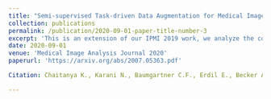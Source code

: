 ```yaml
---
title: "Semi-supervised Task-driven Data Augmentation for Medical Image Segmentation"
collection: publications
permalink: /publication/2020-09-01-paper-title-number-3
excerpt: 'This is an extension of our IPMI 2019 work, we analyze the components quantitatively how each term of regularization loss affects the performance gains obtained in the proposed method and evaluate it on 2 more datasets.'
date: 2020-09-01
venue: 'Medical Image Analysis Journal 2020'
paperurl: 'https://arxiv.org/abs/2007.05363.pdf'

Citation: Chaitanya K., Karani N., Baumgartner C.F., Erdil E., Becker A., Donati O., and Konukoglu E., 2020. "Semi-supervised Task-driven Data Augmentation for Medical Image Segmentation" arXiv preprint arXiv:2007.05363.

---
```


